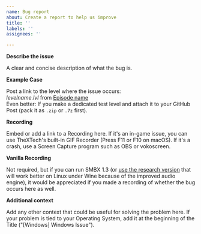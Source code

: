 ```yaml
---
name: Bug report
about: Create a report to help us improve
title: ''
labels: ''
assignees: ''

---
```


**Describe the issue**

A clear and concise description of what the bug is.

**Example Case**

Post a link to the level where the issue occurs:    
*levelname.lvl* from [Episode name](https://link.to.episode/)    
Even better: If you make a dedicated test level and attach it to your GitHub Post (pack it as `.zip` or `.7z` first).

**Recording**

Embed or add a link to a Recording here. If it's an in-game issue, you can use TheXTech's built-in GIF Recorder (Press F11 or F10 on macOS). If it's a crash, use a Screen Capture program such as OBS or vokoscreen.

**Vanilla Recording**

Not required, but if you can run SMBX 1.3 (or [use the research version](https://github.com/Wohlstand/smbx-experiments/releases) that will work better on Linux under Wine because of the improved audio engine), it would be appreciated if you made a recording of whether the bug occurs here as well.

**Additional context**

Add any other context that could be useful for solving the problem here. If your problem is tied to your Operating System, add it at the beginning of the Title ("[Windows] Windows Issue").
